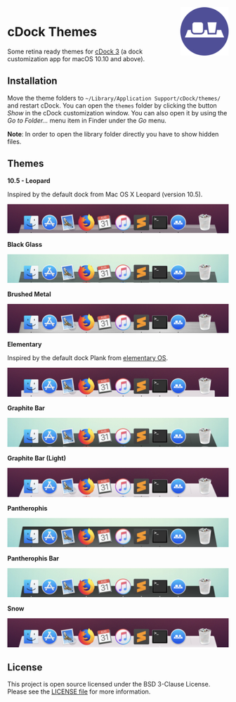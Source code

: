 <img src="icon.png" align="right" height="110"/>

# cDock Themes

Some retina ready themes for [cDock 3](https://www.macenhance.com/cdock.html) (a dock customization app for macOS 10.10 and above).

## Installation

Move the theme folders to `~/Library/Application Support/cDock/themes/` and restart cDock. You can open the `themes` folder by clicking the button *Show* in the cDock customization window. You can also open it by using the *Go to Folder...* menu item in Finder under the *Go* menu.

**Note**: In order to open the library folder directly you have to show hidden files.

## Themes

**10.5 - Leopard**

Inspired by the default dock from Mac OS X Leopard (version 10.5).

![10.5 - Leopard theme preview](10.5%20-%20Leopard/preview-dark.png)

**Black Glass**

![Black Glass theme preview](Black%20Glass/preview-light.png)

**Brushed Metal**

![Brushed Metal theme preview](Brushed%20Metal/preview-dark.png)

**Elementary**

Inspired by the default dock Plank from [elementary OS](https://elementary.io/).

![Elementary theme preview](Elementary/preview-dark.png)

**Graphite Bar**

![Graphite Bar theme preview](Graphite%20Bar/preview-light.png)

**Graphite Bar (Light)**

![Graphite Bar (Light) theme preview](Graphite%20Bar%20(Light)/preview-dark.png)

**Pantherophis**

![Pantherophis theme preview](Pantherophis/preview-light.png)

**Pantherophis Bar**

![Pantherophis Bar theme preview](Pantherophis%20Bar/preview-light.png)

**Snow**

![Snow theme preview](Snow/preview-dark.png)

## License

This project is open source licensed under the BSD 3-Clause License. Please see the [LICENSE file](LICENSE) for more information.
